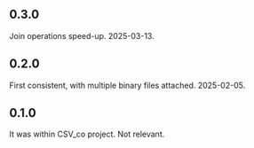 0.3.0
-------------
Join operations speed-up. 2025-03-13.

0.2.0
-------------
First consistent, with multiple binary files attached. 2025-02-05.

0.1.0
-------------
It was within CSV_co project. Not relevant.

